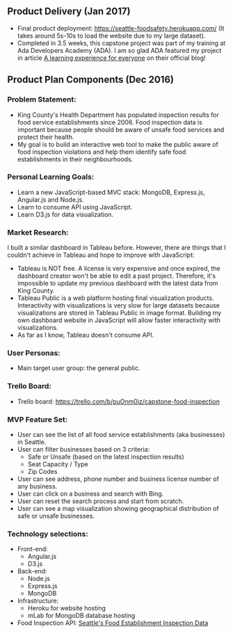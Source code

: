 ## Product Delivery (Jan 2017)
- Final product deployment: https://seattle-foodsafety.herokuapp.com/ (It takes around 5s-10s to load the website due to my large dataset).
- Completed in 3.5 weeks, this capstone project was part of my training at Ada Developers Academy (ADA). I am so glad ADA featured my project in article [A learning experience for everyone](http://adadevacademy.tumblr.com/post/157292589122/a-learning-experience-for-everyone) on their official blog!

## Product Plan Components (Dec 2016)
### Problem Statement: 
  - King County's Health Department has populated inspection results for food service establishments since 2006. Food inspection data is important because people should be aware of unsafe food services and protect their health.
  - My goal is to build an interactive web tool to make the public aware of food inspection violations and help them identify safe food establishments in their neighbourhoods.
  
### Personal Learning Goals: 
  - Learn a new JavaScript-based MVC stack: MongoDB, Express.js, Angular.js and Node.js. 
  - Learn to consume API using JavaScript.
  - Learn D3.js for data visualization.

### Market Research: 
  I built a similar dashboard in Tableau before. However, there are things that I couldn't achieve in Tableau and hope to improve with JavaScript:
  - Tableau is NOT free. A license is very expensive and once expired, the dashboard creator won't be able to edit a past project. Therefore, it's impossible to update my previous dashboard with the latest data from King County.
  - Tableau Public is a web platform hosting final visualization products. Interactivity with visualizations is very slow for large datasets because visualizations are stored in Tableau Public in image format. Building my own dashboard website in JavaScript will allow faster interactivity with visualizations.
  - As far as I know, Tableau doesn't consume API.
  
### User Personas:
  - Main target user group: the general public.

### Trello Board:
  - Trello board: https://trello.com/b/puOnm0iz/capstone-food-inspection
  
### MVP Feature Set: 
  - User can see the list of all food service establishments (aka businesses) in Seattle.
  - User can filter businesses based on 3 criteria: 
      - Safe or Unsafe (based on the latest inspection results)
      - Seat Capacity / Type
      - Zip Codes
  - User can see address, phone number and business license number of any business.
  - User can click on a business and search with Bing.
  - User can reset the search process and start from scratch.
  - User can see a map visualization showing geographical distribution of safe or unsafe businesses.
   
### Technology selections:
  - Front-end: 
      - Angular.js
      - D3.js
  - Back-end: 
      - Node.js
      - Express.js
      - MongoDB
  - Infrastructure: 
      - Heroku for website hosting
      - mLab for MongoDB database hosting
  - Food Inspection API: [Seattle's Food Establishment Inspection Data](https://data.kingcounty.gov/Health/Food-Establishment-Inspection-Data/f29f-zza5#showMore)
 
 
  
  
